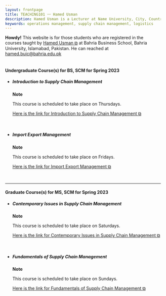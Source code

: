 ```yaml
---
layout: frontpage
title: TEACHING101 〰 Hamed Usman
description: Hamed Usman is a Lecturer at Name University, City, Country. 
keywords: operations management, supply chain management, logistics
---
```

<div class="headline"><b>Howdy!</b> This website is for those students who are registered in the courses taught by <a href="https://hamedusman.github.io" target="_blank" rel="noopener noreferrer">Hamed Usman &#x29c9;</a> at Bahria Business School, Bahria University, Islamabad, Pakistan. He can reached at <a href="mailto:hamed.buic@bahria.edu.pk">hamed.buic@bahria.edu.pk</a>
</div>

<br/>

<!--There is no new information at this time.

<br/>

---
-->
<h4>Undergraduate Course(s) for BS, SCM for Spring 2023</h4>
<ul>
<li><h5>Introduction to Supply Chain Management</h5></li>
<div class="note"><p><strong>Note</strong></p>
<p>This course is scheduled to take place on Thursdays.</p>
<p><a href="https://teaching101.github.io/pages/iscm" target="_blank" rel="noopener noreferrer">Here is the link for Introduction to Supply Chain Management &#x29c9;</a></p></div>

<br/>

<li><h5>Import Export Management</h5></li>
<div class="note"><p><strong>Note</strong></p>
<p>This course is scheduled to take place on Fridays.</p>
<p><a href="https://teaching101.github.io/pages/iem" target="_blank" rel="noopener noreferrer">Here is the link for Import Export Management &#x29c9;</a></p></div>
</ul>

<br/>

---

<h4>Graduate Course(s) for MS, SCM  for Spring 2023</h4>
<ul>
<li><h5>Contemporary Issues in Supply Chain Management</h5></li>
<div class="note"><p><strong>Note</strong></p>
<p>This course is scheduled to take place on Saturdays.</p>
<p><a href="https://teaching101.github.io/pages/ciscm" target="_blank" rel="noopener noreferrer">Here is the link for Contemporary Issues in Supply Chain Management &#x29c9;</a></p></div>

<br/>

<li><h5>Fundamentals of Supply Chain Management</h5></li>
<div class="note"><p><strong>Note</strong></p>
  <p>This course is scheduled to take place on Sundays.</p>
<p><a href="https://teaching101.github.io/pages/fscm" target="_blank" rel="noopener noreferrer">Here is the link for Fundamentals of Supply Chain Management &#x29c9;</a>
</p></div>
</ul>

<!--
<br/>

---

<h4>Important Information</h4>
<p>There are no new updates.</p>
<ul>
<li>Important Information 1</li>
<li>Important Information 2</li>
<li>Important Information 3</li>
</ul>
-->
